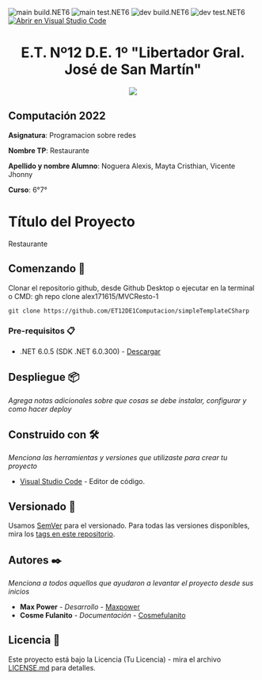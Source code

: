 <!-- Completa abajo cambiando ET12DE1Computacion a tu user|organización y template a tu repo, te recomiendo usar el Find & Replace de tu editor -->
![main build.NET6](https://github.com/ET12DE1Computacion/simpleTemplateCSharp/workflows/main-build.NET6/badge.svg?branch=main) ![main test.NET6](https://github.com/ET12DE1Computacion/simpleTemplateCSharp/workflows/main-test.NET6/badge.svg?branch=main)
![dev build.NET6](https://github.com/ET12DE1Computacion/simpleTemplateCSharp/workflows/dev-build.NET6/badge.svg?branch=dev) ![dev test.NET6](https://github.com/ET12DE1Computacion/simpleTemplateCSharp/workflows/dev-test.NET6/badge.svg?branch=dev)
[![Abrir en Visual Studio Code](https://img.shields.io/static/v1?logo=visualstudiocode&label=&message=Abrir%20en%20Visual%20Studio%20Code&labelColor=2c2c32&color=007acc&logoColor=007acc)](https://open.vscode.dev/ET12DE1Computacion/simpleTemplateCSharp)
<!-- Borra este comentario y linea después haber cambiado arriba las ocurrencias de tu usuario/repo -->

<h1 align="center">E.T. Nº12 D.E. 1º "Libertador Gral. José de San Martín"</h1>
<p align="center">
  <img src="https://et12.edu.ar/imgs/et12.png">
</p>

## Computación 2022

**Asignatura**: Programacion sobre redes

**Nombre TP**: Restaurante

**Apellido y nombre Alumno**: Noguera Alexis, Mayta Cristhian, Vicente Jhonny

**Curso**: 6°7°

# Título del Proyecto

Restaurante

## Comenzando 🚀

Clonar el repositorio github, desde Github Desktop o ejecutar en la terminal o CMD:
gh repo clone alex171615/MVCResto-1
```
git clone https://github.com/ET12DE1Computacion/simpleTemplateCSharp
```

### Pre-requisitos 📋

- .NET 6.0.5 (SDK .NET 6.0.300) - [Descargar](https://dotnet.microsoft.com/download/dotnet/6.0)

## Despliegue 📦

_Agrega notas adicionales sobre que cosas se debe instalar, configurar y como hacer deploy_

## Construido con 🛠️

_Menciona las herramientas y versiones que utilizaste para crear tu proyecto_

* [Visual Studio Code](https://code.visualstudio.com/#alt-downloads) - Editor de código.

## Versionado 📌

Usamos [SemVer](http://semver.org/) para el versionado. Para todas las versiones disponibles, mira los [tags en este repositorio](https://github.com/ET12DE1Computacion/simpleTemplateCSharp/tags).

## Autores ✒️

_Menciona a todos aquellos que ayudaron a levantar el proyecto desde sus inicios_

* **Max Power** - *Desarrollo* - [Maxpower](https://github.com/maxpower)
* **Cosme Fulanito** - *Documentación* - [Cosmefulanito](#Cosmefulanito)

## Licencia 📄

Este proyecto está bajo la Licencia (Tu Licencia) - mira el archivo [LICENSE.md](LICENSE.md) para detalles.